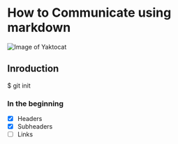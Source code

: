 # How to Communicate using markdown
![Image of Yaktocat](https://octodex.github.com/images/yaktocat.png)
## Inroduction
$ git init
### In the beginning
- [x] Headers
- [x] Subheaders
- [ ] Links
